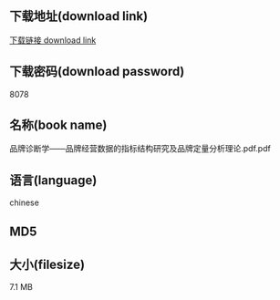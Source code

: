 ## 下载地址(download link)
[下载链接 download link](https://tutu365.netlify.app/?s=%E5%93%81%E7%89%8C%E8%AF%8A%E6%96%AD%E5%AD%A6%E2%80%94%E2%80%94%E5%93%81%E7%89%8C%E7%BB%8F%E8%90%A5%E6%95%B0%E6%8D%AE%E7%9A%84%E6%8C%87%E6%A0%87%E7%BB%93%E6%9E%84%E7%A0%94%E7%A9%B6%E5%8F%8A%E5%93%81%E7%89%8C%E5%AE%9A%E9%87%8F%E5%88%86%E6%9E%90%E7%90%86%E8%AE%BA.pdf)

## 下载密码(download password)
8078

## 名称(book name)
品牌诊断学——品牌经营数据的指标结构研究及品牌定量分析理论.pdf.pdf

## 语言(language)
chinese

## MD5


## 大小(filesize)
7.1 MB
